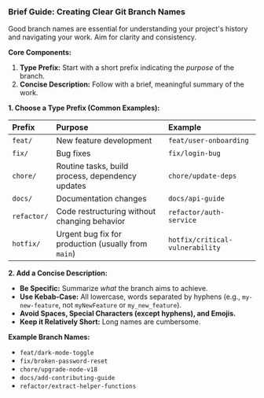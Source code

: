 ### **Brief Guide: Creating Clear Git Branch Names**

Good branch names are essential for understanding your project's history and navigating your work. Aim for clarity and consistency.

**Core Components:**

1.  **Type Prefix:** Start with a short prefix indicating the *purpose* of the branch.
2.  **Concise Description:** Follow with a brief, meaningful summary of the work.

**1. Choose a Type Prefix (Common Examples):**

| Prefix      | Purpose                                            | Example                          |
| :---------- | :------------------------------------------------- | :------------------------------- |
| `feat/`     | New feature development                            | `feat/user-onboarding`           |
| `fix/`      | Bug fixes                                          | `fix/login-bug`                  |
| `chore/`    | Routine tasks, build process, dependency updates   | `chore/update-deps`              |
| `docs/`     | Documentation changes                              | `docs/api-guide`                 |
| `refactor/` | Code restructuring without changing behavior       | `refactor/auth-service`          |
| `hotfix/`   | Urgent bug fix for production (usually from `main`)| `hotfix/critical-vulnerability`  |

**2. Add a Concise Description:**

* **Be Specific:** Summarize *what* the branch aims to achieve.
* **Use Kebab-Case:** All lowercase, words separated by hyphens (e.g., `my-new-feature`, not `myNewFeature` or `my_new_feature`).
* **Avoid Spaces, Special Characters (except hyphens), and Emojis.**
* **Keep it Relatively Short:** Long names are cumbersome.

**Example Branch Names:**

* `feat/dark-mode-toggle`
* `fix/broken-password-reset`
* `chore/upgrade-node-v18`
* `docs/add-contributing-guide`
* `refactor/extract-helper-functions`